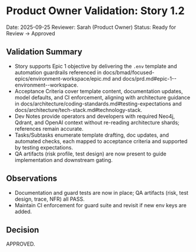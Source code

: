 # Product Owner Validation: Story 1.2

Date: 2025-09-25
Reviewer: Sarah (Product Owner)
Status: Ready for Review → Approved

## Validation Summary
- Story supports Epic 1 objective by delivering the `.env` template and automation guardrails referenced in docs/bmad/focused-epics/environment-workspace/epic.md and docs/prd.md#epic-1--environment--workspace.
- Acceptance Criteria cover template content, documentation updates, model defaults, and CI enforcement, aligning with architecture guidance in docs/architecture/coding-standards.md#testing-expectations and docs/architecture/tech-stack.md#technology-stack.
- Dev Notes provide operators and developers with required Neo4j, Qdrant, and OpenAI context without re-reading architecture shards; references remain accurate.
- Tasks/Subtasks enumerate template drafting, doc updates, and automated checks, each mapped to acceptance criteria and supported by testing expectations.
- QA artifacts (risk profile, test design) are now present to guide implementation and downstream gating.

## Observations
- Documentation and guard tests are now in place; QA artifacts (risk, test design, trace, NFR) all PASS.
- Maintain CI enforcement for guard suite and revisit if new env keys are added.

## Decision
APPROVED.
